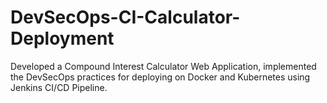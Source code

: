 # DevSecOps-CI-Calculator-Deployment
Developed a Compound Interest Calculator Web Application, implemented the DevSecOps practices for deploying on Docker and Kubernetes using Jenkins CI/CD Pipeline.
